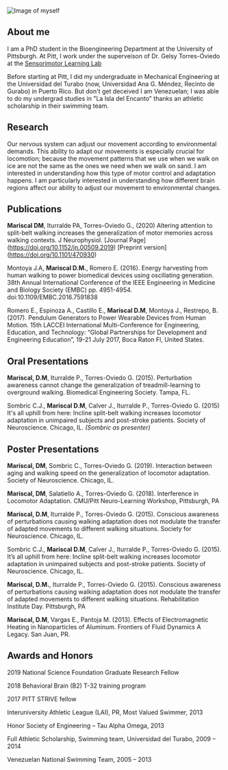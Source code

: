 ![Image of myself](https://avatars3.githubusercontent.com/u/37150306?s=400&u=b5fedab2b2c458f359a426c6057d97281b5d0cea&v=4)


## About me

I am a PhD student in the Bioengineering Department at the University of Pittsburgh. At Pitt, I work under the superveison of Dr. Gelsy Torres-Oviedo at the [Sensorimotor Learning Lab](https://www.engineering.pitt.edu/SML_Lab/) 

Before starting at Pitt, I did my undergraduate in Mechanical Engineering at the Universidad del Turabo (now, Universidad Ana G. Méndez, Recinto de Gurabo) in Puerto Rico. But don't get deceived I am Venezuelan; I was able to do my undergrad studies in "La Isla del Encanto" thanks an athletic scholarship in their swimming team. 

## Research 

Our nervous system can adjust our movement according to environmental demands. This ability to adapt our movements is especially crucial for locomotion; because the movement patterns that we use when we walk on ice are not the same as the ones we need when we walk on sand. I am interested in understanding how this type of motor control and adaptation happens. I am particularly interested in understanding how different brain regions affect our ability to adjust our movement to environmental changes.

## Publications 

**Mariscal DM**, Iturralde PA, Torres-Oviedo G., (2020) Altering attention to split-belt walking increases the generalization of motor memories across walking contexts. J Neurophysiol. [Journal Page] (https://doi.org/10.1152/jn.00509.2019)  [Preprint version] (https://doi.org/10.1101/470930)

Montoya J.A, **Mariscal D.M.**, Romero E. (2016). Energy harvesting from human walking to power biomedical devices using oscillating generation. 38th Annual International Conference of the IEEE Engineering in Medicine and Biology Society (EMBC) pp. 4951-4954. doi:10.1109/EMBC.2016.7591838

Romero E., Espinoza A., Castillo E., **Mariscal D.M**, Montoya J., Restrepo, B. (2017). Pendulum Generators to Power Wearable Devices from Human Motion. 15th LACCEI International Multi-Conference for Engineering, Education, and Technology: “Global Partnerships for Development and Engineering Education”, 19-21 July 2017, Boca Raton Fl, United States.

## Oral Presentations

**Mariscal, D.M**, Iturralde P., Torres-Oviedo G. (2015). Perturbation awareness cannot change the generalization of treadmill-learning to overground walking. Biomedical Engineering Society. Tampa, FL.

Sombric C.J., **Mariscal D.M**, Calver J., Iturralde P., Torres-Oviedo G. (2015) It's all uphill from here: Incline split-belt walking increases locomotor adaptation in unimpaired subjects and post-stroke patients. Society of Neuroscience. Chicago, IL. *(Sombric as presenter)*

## Poster Presentations 

**Mariscal, DM**, Sombric C., Torres-Oviedo G. (2019). Interaction between aging and walking speed on the generalization of locomotor adaptation. Society of Neuroscience. Chicago, IL.

**Mariscal, DM**, Salatiello A., Torres-Oviedo G. (2018). Interference in Locomotor Adaptation. CMU/Pitt Neuro-Learning Workshop, Pittsburgh, PA

**Mariscal, D.M**, Iturralde P., Torres-Oviedo G. (2015). Conscious awareness of perturbations causing walking adaptation does not modulate the transfer of adapted movements to different walking situations. Society for Neuroscience. Chicago, IL.

Sombric C.J., **Mariscal D.M**, Calver J., Iturralde P., Torres-Oviedo G. (2015). It’s all uphill from here: Incline split-belt walking increases locomotor adaptation in unimpaired subjects and post-stroke patients. Society of Neuroscience. Chicago, IL. 

**Mariscal, D.M.**, Iturralde P., Torres-Oviedo G. (2015). Conscious awareness of perturbations causing walking adaptation does not modulate the transfer of adapted movements to different walking situations. Rehabilitation Institute Day. Pittsburgh, PA

**Mariscal, D.M**, Vargas E., Pantoja M. (2013). Effects of Electromagnetic Heating in Nanoparticles of Aluminum. Frontiers of Fluid Dynamics A Legacy. San Juan, PR. 

## Awards and Honors

2019 National Science Foundation Graduate Research Fellow

2018 Behavioral Brain (B2) T-32 training program 

2017 PITT STRIVE fellow

Interuniversity Athletic League (LAI), PR, Most Valued Swimmer, 2013      

Honor Society of Engineering – Tau Alpha Omega, 2013

Full Athletic Scholarship, Swimming team, Universidad del Turabo, 2009 – 2014  

Venezuelan National Swimming Team, 2005 – 2013


